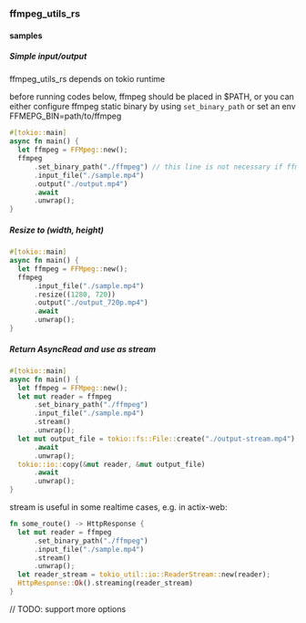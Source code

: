 ### ffmpeg_utils_rs

#### samples

##### Simple input/output

ffmpeg_utils_rs depends on tokio runtime

before running codes below, ffmpeg should be placed in $PATH,
or you can either configure ffmpeg static binary by using `set_binary_path`
or set an env FFMEPG_BIN=path/to/ffmpeg

```rust
#[tokio::main]
async fn main() {
  let ffmpeg = FFMpeg::new();
  ffmpeg
      .set_binary_path("./ffmpeg") // this line is not necessary if ffmpeg can be invoked globally
      .input_file("./sample.mp4")
      .output("./output.mp4")
      .await
      .unwrap();
}
```

##### Resize to (width, height)

```rust
#[tokio::main]
async fn main() {
  let ffmpeg = FFMpeg::new();
  ffmpeg
      .input_file("./sample.mp4")
      .resize((1280, 720))
      .output("./output_720p.mp4")
      .await
      .unwrap();
}
```

##### Return AsyncRead and use as stream

```rust
#[tokio::main]
async fn main() {
  let ffmpeg = FFMpeg::new();
  let mut reader = ffmpeg
      .set_binary_path("./ffmpeg")
      .input_file("./sample.mp4")
      .stream()
      .unwrap();
  let mut output_file = tokio::fs::File::create("./output-stream.mp4")
      .await
      .unwrap();
  tokio::io::copy(&mut reader, &mut output_file)
      .await
      .unwrap();
}
```

stream is useful in some realtime cases, e.g. in actix-web:

```rust
fn some_route() -> HttpResponse {
  let mut reader = ffmpeg
      .set_binary_path("./ffmpeg")
      .input_file("./sample.mp4")
      .stream()
      .unwrap();
  let reader_stream = tokio_util::io::ReaderStream::new(reader);
  HttpResponse::Ok().streaming(reader_stream)
}
```

// TODO: support more options
